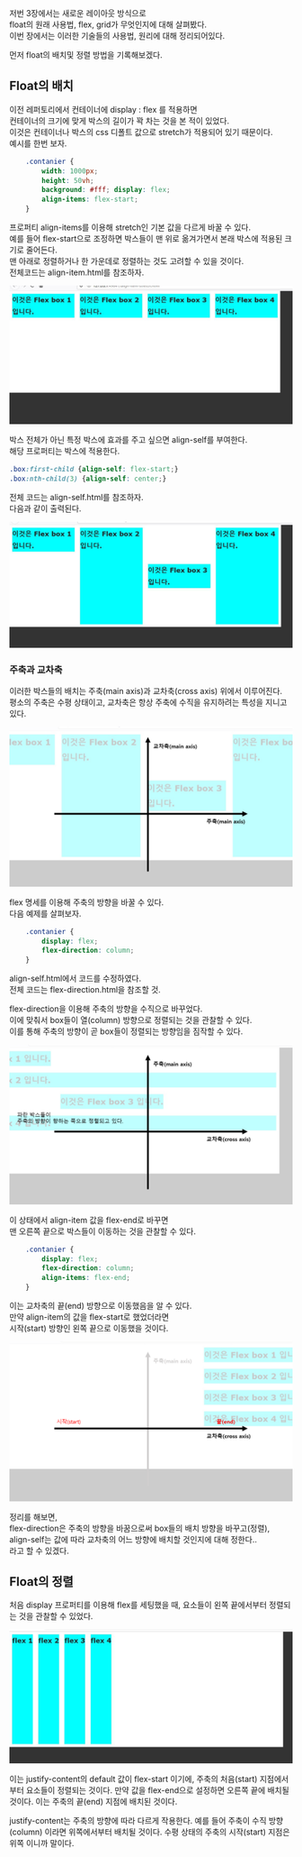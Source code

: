 <p>
저번 3장에서는 새로운 레이아웃 방식으로<br />
float의 원래 사용법, flex, grid가 무엇인지에 대해 살펴봤다.<br />
이번 장에서는 이러한 기술들의 사용법, 원리에 대해 정리되어있다.    
</p>

<p>먼저 float의 배치및 정렬 방법을 기록해보겠다.</p>

## Float의 배치
<p>
이전 레퍼토리에서 컨테이너에 display : flex 를 적용하면<br />
컨테이너의 크기에 맞게 박스의 길이가 꽉 차는 것을 본 적이 있었다.<br />
이것은 컨테이너나 박스의 css 디폴트 값으로 stretch가 적용되어 있기 때문이다.<br />
예시를 한번 보자.    
</p>



```css
    .contanier {
        width: 1000px;
        height: 50vh;
        background: #fff; display: flex;
        align-items: flex-start;
    }
```
<p>
프로퍼티 align-items를 이용해 stretch인 기본 값을 다르게 바꿀 수 있다. <br />
예를 들어 flex-start으로 조정하면
박스들이 맨 위로 옮겨가면서 본래 박스에 적용된 크기로 줄어든다.<br />
맨 아래로 정렬하거나 한 가운데로 정렬하는 것도 고려할 수 있을 것이다. <br />
전체코드는 align-item.html를 참조하자.    
</p>



<img src="https://github.com/TaekGeunLee/study_frontEnd/blob/master/readmeImg/B1_11-1.JPG" alt="B1_11-1" />

<p>
박스 전체가 아닌 특정 박스에 효과를 주고 싶으면
align-self를 부여한다.<br />해당 프로퍼티는 박스에 적용한다.   
</p>


```css
.box:first-child {align-self: flex-start;}
.box:nth-child(3) {align-self: center;}
```

<p>
전체 코드는 align-self.html를 참조하자.<br />
다음과 같이 출력된다.    
</p>

<img src="https://github.com/TaekGeunLee/study_frontEnd/blob/master/readmeImg/B1_11-2.JPG" alt="B1_11-2" />

### 주축과 교차축
<p>
이러한 박스들의 배치는 주축(main axis)과 교차축(cross axis) 위에서 이루어진다.<br />
평소의 주축은 수평 상태이고, 교차축은 항상 주축에 수직을 유지하려는 특성을 지니고 있다.    
</p>

<img src="https://github.com/TaekGeunLee/study_frontEnd/blob/master/readmeImg/B1_11-3.png" alt="B1_11-3" />

<p>
flex 명세를 이용해 주축의 방향을 바꿀 수 있다.<br />
다음 예제를 살펴보자.    
</p>

```css
    .contanier {
        display: flex;
        flex-direction: column;
    }
```
<p>
align-self.html에서 코드를 수정하였다.<br />
전체 코드는 flex-direction.html을 참조할 것.    
</p>

<p>
flex-direction을 이용해 주축의 방향을 수직으로 바꾸었다.<br />
이에 맞춰서 box들이 열(column) 방향으로 정렬되는 것을 관찰할 수 있다.<br /> 
이를 통해 주축의 방향이 곧 box들이 정렬되는 방향임을 짐작할 수 있다.    
</p>

<img src="https://github.com/TaekGeunLee/study_frontEnd/blob/master/readmeImg/B1_11-4.png" alt="B1_11-4" />

<p>
이 상태에서 align-item 값을 flex-end로 바꾸면<br />
맨 오른쪽 끝으로 박스들이 이동하는 것을 관찰할 수 있다.   
</p>

```css
    .contanier {
        display: flex;
        flex-direction: column;
        align-items: flex-end;
    }
```
<p>
이는 교차축의 끝(end) 방향으로 이동했음을 알 수 있다.<br />
만약 align-item의 값을 flex-start로 했었더라면<br />
시작(start) 방향인 왼쪽 끝으로 이동했을 것이다.    
</p>

<img src="https://github.com/TaekGeunLee/study_frontEnd/blob/master/readmeImg/B1_11-5.png" alt="B1_11-5" />

<p>
정리를 해보면,<br />
flex-direction은 주축의 방향을 바꿈으로써 box들의 배치 방향을 바꾸고(정렬),<br />
align-self는 값에 따라 교차축의 어느 방향에 배치할 것인지에 대해 정한다..<br /> 
라고 할 수 있겠다.    
</p>

## Float의 정렬

처음 display 프로퍼티를 이용해 flex를 세팅했을 때, 
요소들이 왼쪽 끝에서부터 정렬되는 것을 관찰할 수 있었다.

<img src="https://github.com/TaekGeunLee/study_frontEnd/blob/master/readmeImg/B1_11-6.JPG" alt="B1_11-6" />

이는 justify-content의 default 값이 flex-start 이기에,
주축의 처음(start) 지점에서부터 요소들이 정렬되는 것이다.
만약 값을 flex-end으로 설정하면 오른쪽 끝에 배치될 것이다.
이는 주축의 끝(end) 지점에 배치된 것이다.

justify-content는 주축의 방향에 따라 다르게 작용한다.
예를 들어 주축이 수직 방향(column) 이라면
위쪽에서부터 배치될 것이다.
수평 상태의 주축의 시작(start) 지점은 위쪽 이니까 말이다.
